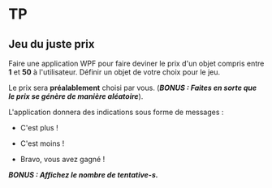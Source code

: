 ﻿# TP



## Jeu du juste prix

 

Faire une application WPF pour faire deviner le prix d'un objet compris entre **1** et **50** à l'utilisateur. 
Définir un objet de votre choix pour le jeu.
  


Le prix sera **préalablement** choisi par vous. (***BONUS : Faites en sorte que le prix se génère de manière aléatoire***).

 

L'application donnera des indications sous forme de messages :


* C'est plus !  

* C'est moins !  

* Bravo, vous avez gagné ! 
 


***BONUS : Affichez le nombre de tentative-s.***

 
